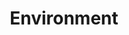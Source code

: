 ---
title: "Environment"

categories: ['']

tags: ['Environment']

arabic: ['البيئة']

publishers: ['معجم مصطلحات التعلم الآلي والتعلم العميق وعلم البيانات']

types: "word"

slug: ""
---